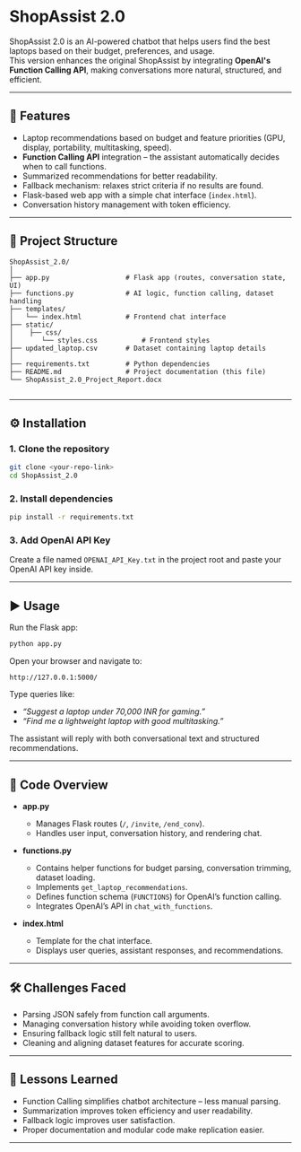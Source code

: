 
# ShopAssist 2.0

ShopAssist 2.0 is an AI-powered chatbot that helps users find the best laptops based on their budget, preferences, and usage.  
This version enhances the original ShopAssist by integrating **OpenAI's Function Calling API**, making conversations more natural, structured, and efficient.

---

## 🚀 Features

- Laptop recommendations based on budget and feature priorities (GPU, display, portability, multitasking, speed).  
- **Function Calling API** integration – the assistant automatically decides when to call functions.  
- Summarized recommendations for better readability.  
- Fallback mechanism: relaxes strict criteria if no results are found.  
- Flask-based web app with a simple chat interface (`index.html`).  
- Conversation history management with token efficiency.

---

## 📂 Project Structure

```
ShopAssist_2.0/
│
├── app.py                   # Flask app (routes, conversation state, UI)
├── functions.py             # AI logic, function calling, dataset handling
├── templates/
│   └── index.html           # Frontend chat interface
├── static/
│    ├── css/
│       └── styles.css           # Frontend styles  
├── updated_laptop.csv       # Dataset containing laptop details
│
├── requirements.txt         # Python dependencies
├── README.md                # Project documentation (this file)
└── ShopAssist_2.0_Project_Report.docx
    
```

---

## ⚙️ Installation

### 1. Clone the repository
```bash
git clone <your-repo-link>
cd ShopAssist_2.0
```

### 2. Install dependencies
```bash
pip install -r requirements.txt
```

### 3. Add OpenAI API Key
Create a file named `OPENAI_API_Key.txt` in the project root and paste your OpenAI API key inside.

---

## ▶️ Usage

Run the Flask app:

```bash
python app.py
```

Open your browser and navigate to:
```
http://127.0.0.1:5000/
```

Type queries like:
- *“Suggest a laptop under 70,000 INR for gaming.”*  
- *“Find me a lightweight laptop with good multitasking.”*  

The assistant will reply with both conversational text and structured recommendations.

---

## 📘 Code Overview

- **app.py**  
  - Manages Flask routes (`/`, `/invite`, `/end_conv`).  
  - Handles user input, conversation history, and rendering chat.  

- **functions.py**  
  - Contains helper functions for budget parsing, conversation trimming, dataset loading.  
  - Implements `get_laptop_recommendations`.  
  - Defines function schema (`FUNCTIONS`) for OpenAI’s function calling.  
  - Integrates OpenAI’s API in `chat_with_functions`.  

- **index.html**  
  - Template for the chat interface.  
  - Displays user queries, assistant responses, and recommendations.  

---

## 🛠 Challenges Faced

- Parsing JSON safely from function call arguments.  
- Managing conversation history while avoiding token overflow.  
- Ensuring fallback logic still felt natural to users.  
- Cleaning and aligning dataset features for accurate scoring.  

---

## 🎯 Lessons Learned

- Function Calling simplifies chatbot architecture – less manual parsing.  
- Summarization improves token efficiency and user readability.  
- Fallback logic improves user satisfaction.  
- Proper documentation and modular code make replication easier.  

---





